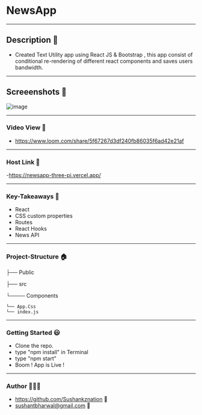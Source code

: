 # NewsApp
------------

## Description 🤙
- Created Text Utility app using React JS  & Bootstrap , this app consist of conditional re-rendering of different react components and saves users bandwidth.

------------

## Screeenshots 📇
![image](https://user-images.githubusercontent.com/102636327/195967109-a0db0394-e30d-42e6-8167-373e8d7a41d9.png)

------------

### Video View 🎥
- https://www.loom.com/share/5f67267d3df240fb86035f6ad42e21af

------------

### Host Link 🔗
-https://newsapp-three-pi.vercel.app/

------------

### Key-Takeaways 🔑
- React
- CSS custom properties
- Routes
- React Hooks
- News API

------------

### Project-Structure 🏠
├── Public

├── src

  └──── Components

    └── App.Css
    └── index.js


------------

### Getting Started 😃
- Clone the repo.
- type "npm install" in Terminal
- type "npm start"
- Boom ! App is Live !
------------

### Author 👨🏼‍🎓
- https://github.com/Sushankznation 📩
- sushantbharwal@gmail.com 📧
